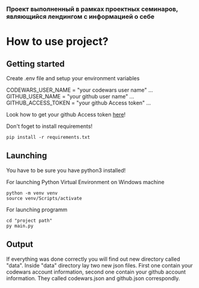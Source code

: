 
### Проект выполненный в рамках проектных семинаров, являющийся лендингом с информацией о себе


# How to use project?



## Getting started


Create .env file and setup your environment variables


CODEWARS_USER_NAME = "your codewars user name"
...
GITHUB_USER_NAME = "your github user name"
...
GITHUB_ACCESS_TOKEN = "your github Access token"
...

Look how to get your github Access token [here](https://docs.github.com/en/authentication/keeping-your-account-and-data-secure/creating-a-personal-access-token)!


Don't foget to install requirements!

```
pip install -r requirements.txt

```

## Launching

You have to be sure you have python3 installed!

For launching Python Virtual Environment on Windows machine

```
python -m venv venv
source venv/Scripts/activate
```

For launching programm

```
cd "project path"
py main.py

```
## Output

If everything was done correctly you will find out new directory called "data". Inside "data" directory lay two new json files. First one contain your codewars account information, second one contain your github account information. They called codewars.json and github.json correspondly.
